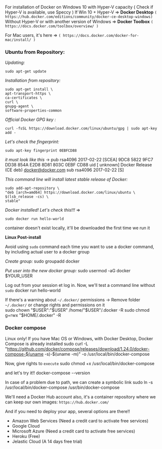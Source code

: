 For installation of Docker on Windows 10 with Hyper-V capacity ( Check if Hyper-V is available, use Speccy )
If Win 10 + Hyper-V => __Docker Desktop__ `( https://hub.docker.com/editions/community/docker-ce-desktop-windows)`
Without Hyper-V or with another version of Windows => __Docker Toolbox__ `( https://docs.docker.com/toolbox/overview/ )`

For Mac users, it's here => `( https://docs.docker.com/docker-for-mac/install/ )`

### Ubuntu from Repository:

*Updating:*

    sudo apt-get update

*Installation from repository:*

    sudo apt-get install \
    apt-transport-https \
    ca-certificates \
    curl \
    gnupg-agent \
    software-properties-common
    
*Official Docker GPG key :*

    curl -fsSL https://download.docker.com/linux/ubuntu/gpg | sudo apt-key add -
    
*Let's check the fingerprint:*

    sudo apt-key fingerprint 0EBFCD88
    
*it must look like this*
->
    pub   rsa4096 2017-02-22 [SCEA]
          9DC8 5822 9FC7 DD38 854A  E2D8 8D81 803C 0EBF CD88
    uid           [ unknown] Docker Release (CE deb) <docker@docker.com>
    sub   rsa4096 2017-02-22 [S]
    
*This command line will install latest stable release of Docker:*

    sudo add-apt-repository \
    "deb [arch=amd64] https://download.docker.com/linux/ubuntu \
    $(lsb_release -cs) \
    stable"
    
*Docker installed! Let's check this!!!*
=>

    sudo docker run hello-world
container doesn't exist locally, it'll be downloaded the first time we run it    


**Linux Post-install**

Avoid using `sudo` command each time you want to use a docker command, by including actual user to a docker group

*Create group:*
    sudo groupadd docker
    
*Put user into the new docker group:*
    sudo usermod -aG docker $YOUR_USER

Log out from your session et log in. Now, we'll test a command line without `sudo`
    docker run hello-world

If there's a warning about `~/.docker/` permissions -> Remove folder `~/.docker/` or change rights and permissions on it     
    sudo chown "$USER":"$USER" /home/"$USER"/.docker -R
    sudo chmod g+rwx "$HOME/.docker" -R


### Docker compose

Linux only! If you have Mac OS or Windows, with Docker Desktop, Docker Compose is already installed
    sudo curl -L "https://github.com/docker/compose/releases/download/1.24.0/docker-compose-$(uname -s)-$(uname -m)" -o /usr/local/bin/docker-compose

Now, give rights to `execute`
    sudo chmod +x /usr/local/bin/docker-compose
    
and let's try it!!
    docker-compose --version

In case of a problem due to path, we can create a symbolic link
    sudo ln -s /usr/local/bin/docker-compose /usr/bin/docker-compose
    

We'll need a Docker Hub account also, it's a container repository where we can keep our own images:  `https://hub.docker.com/`

And if you need to deploy your app, several options are there!!

- Amazon Web Services (Need a credit card to activate free services)
- Google Cloud
- Microsoft Azure (Need a credit card to activate free services)
- Heroku (Free)
- Jelastic Cloud (A 14 days free trial)
